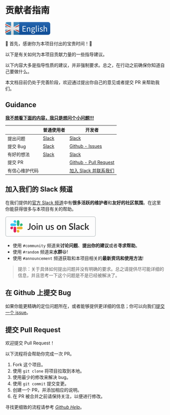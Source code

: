 # 贡献者指南

[![English version](assets/english.svg)](./contributing.md)

:tada: 首先，感谢你为本项目付出的宝贵时间！:tada:

以下是有关如何为本项目贡献力量的一些指导建议。

以下内容大多是指导性质的建议，并非强制要求。总之，在行动之前确保你知道自己要做什么。

本文档目前仍处于完善阶段，欢迎通过提出你自己的意见或者提交 PR 来帮助我们。

## Guidance

**[我不想看下面的内容，我只是想问个小问题!!!](#加入我们的-slack-频道)**

|                | 普通使用者                      | 开发者                                          |
| ----------     | ------------------------------- | -------------------------------------------     |
| 提出问题       | [Slack](#加入我们的-slack-频道) | [Slack](#加入我们的-slack-频道)                 |
| 提交 Bug       | [Slack](#加入我们的-slack-频道) | [Github - Issues](#在-github-上提交-bug)        |
| 有好的想法     | [Slack](#加入我们的-slack-频道) | [Slack](#加入我们的-slack-频道)                 |
| 提交 PR        |                                 | [Github - Pull Request](#提交-pull-request)     |
| 有信心维护代码 |                                 | [加入 Slack 并联系我们](#加入我们的-slack-频道) |

## 加入我们的 Slack 频道

在我们提供的[官方 Slack 频道][slack channel invitation]中有**很多活跃的维护者**和**友好的社区氛围**。在这里你能获得很多与本项目有关的帮助。

[![点击这里加入 Slack](/assets/slack.svg)](https://join.slack.com/t/bithesis/shared_invite/zt-epmzkyk0-fJRsUS36AlwMNB2AI_Q~Vw)

- 使用 `#community` 频道来**讨论问题**、**提出你的建议**或者**寻求帮助**。
- 使用 `#random` 频道来**水群**:laughing:!
- 使用 `#announcement` 频道获取和本项目相关的**最新资讯和使用方法**!

> 提示：关于具体如何提出问题并没有明确的要求。总之请提供尽可能详细的信息，并且思考一下这个问题是不是已经被解决了。

## 在 Github 上提交 Bug

如果你能更精确的定位问题所在，或者能够提供更详细的信息；你可以向我们[提交一个 issue][issue reporting link]。

## 提交 Pull Request

欢迎提交 Pull Request！

以下流程将会帮助你完成一次 PR。

1. Fork 这个项目。
2. 使用 `git clone` 将项目拉取到本地。
3. 使用最少的修改来解决 bug。
4. 使用 `git commit` 提交变更。
5. 创建一个 PR，并添加相应的说明。
6. 在 PR 被合并之前请保持关注，以便进行修改。

寻找更细致的流程请参考
_[Github Help](https://help.github.com/en/github/collaborating-with-issues-and-pull-requests)_。

[slack channel invitation]: https://join.slack.com/t/bithesis/shared_invite/zt-epmzkyk0-fJRsUS36AlwMNB2AI_Q~Vw
[issue reporting link]: https://github.com/spencerwooo/BIThesis/issues/new
